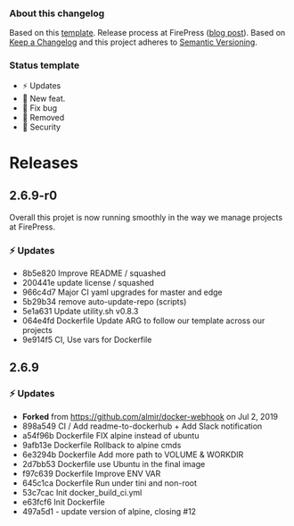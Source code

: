 ### About this changelog

Based on this [template](https://gist.github.com/pascalandy/af709db02d3fe132a3e6f1c11b934fe4). Release process at FirePress ([blog post](https://firepress.org/en/software-and-ghost-updates/)). Based on [Keep a Changelog](https://keepachangelog.com/en/1.0.0/) and this project adheres to [Semantic Versioning](https://semver.org/spec/v2.0.0.html).

### Status template

- ⚡️ Updates
- 🚀 New feat.
- 🐛 Fix bug
- 🛑 Removed
- 🔑 Security

# Releases

## 2.6.9-r0

Overall this projet is now running smoothly in the way we manage projects at FirePress.

### ⚡️ Updates
- 8b5e820 Improve README / squashed
- 200441e update license / squashed
- 966c4d7 Major CI yaml upgrades for master and edge
- 5b29b34 remove auto-update-repo (scripts)
- 5e1a631 Update utility.sh v0.8.3
- 064e4fd Dockerfile Update ARG to follow our template across our projects
- 9e914f5 CI, Use vars for Dockerfile

## 2.6.9
### ⚡️ Updates
- **Forked** from https://github.com/almir/docker-webhook
on Jul 2, 2019
- 898a549 CI / Add readme-to-dockerhub + Add Slack notification
- a54f96b Dockerfile FIX alpine instead of ubuntu
- 9afb13e Dockerfile Rollback to alpine cmds
- 6e3294b Dockerfile Add more path to VOLUME & WORKDIR
- 2d7bb53 Dockerfile use Ubuntu in the final image
- f97c639 Dockerfile Improve ENV VAR
- 645c1ca Dockerfile Run under tini and non-root
- 53c7cac Init docker_build_ci.yml
- e63fcf6 Init Dockerfile
- 497a5d1 - update version of alpine, closing #12

